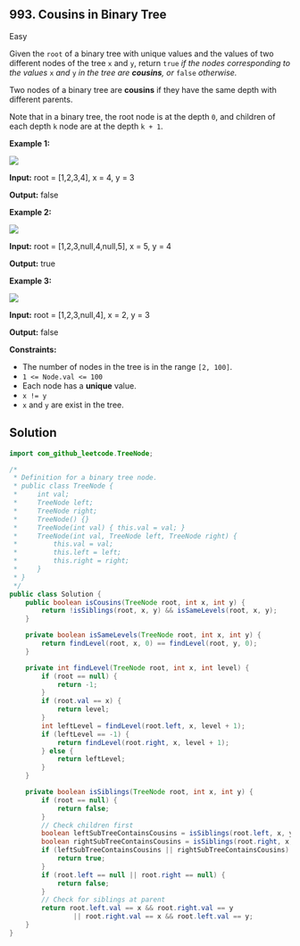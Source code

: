 ## 993\. Cousins in Binary Tree

Easy

Given the `root` of a binary tree with unique values and the values of two different nodes of the tree `x` and `y`, return `true` _if the nodes corresponding to the values_ `x` _and_ `y` _in the tree are **cousins**, or_ `false` _otherwise._

Two nodes of a binary tree are **cousins** if they have the same depth with different parents.

Note that in a binary tree, the root node is at the depth `0`, and children of each depth `k` node are at the depth `k + 1`.

**Example 1:**

![](https://assets.leetcode.com/uploads/2019/02/12/q1248-01.png)

**Input:** root = [1,2,3,4], x = 4, y = 3

**Output:** false

**Example 2:**

![](https://assets.leetcode.com/uploads/2019/02/12/q1248-02.png)

**Input:** root = [1,2,3,null,4,null,5], x = 5, y = 4

**Output:** true

**Example 3:**

![](https://assets.leetcode.com/uploads/2019/02/13/q1248-03.png)

**Input:** root = [1,2,3,null,4], x = 2, y = 3

**Output:** false

**Constraints:**

*   The number of nodes in the tree is in the range `[2, 100]`.
*   `1 <= Node.val <= 100`
*   Each node has a **unique** value.
*   `x != y`
*   `x` and `y` are exist in the tree.

## Solution

```java
import com_github_leetcode.TreeNode;

/*
 * Definition for a binary tree node.
 * public class TreeNode {
 *     int val;
 *     TreeNode left;
 *     TreeNode right;
 *     TreeNode() {}
 *     TreeNode(int val) { this.val = val; }
 *     TreeNode(int val, TreeNode left, TreeNode right) {
 *         this.val = val;
 *         this.left = left;
 *         this.right = right;
 *     }
 * }
 */
public class Solution {
    public boolean isCousins(TreeNode root, int x, int y) {
        return !isSiblings(root, x, y) && isSameLevels(root, x, y);
    }

    private boolean isSameLevels(TreeNode root, int x, int y) {
        return findLevel(root, x, 0) == findLevel(root, y, 0);
    }

    private int findLevel(TreeNode root, int x, int level) {
        if (root == null) {
            return -1;
        }
        if (root.val == x) {
            return level;
        }
        int leftLevel = findLevel(root.left, x, level + 1);
        if (leftLevel == -1) {
            return findLevel(root.right, x, level + 1);
        } else {
            return leftLevel;
        }
    }

    private boolean isSiblings(TreeNode root, int x, int y) {
        if (root == null) {
            return false;
        }
        // Check children first
        boolean leftSubTreeContainsCousins = isSiblings(root.left, x, y);
        boolean rightSubTreeContainsCousins = isSiblings(root.right, x, y);
        if (leftSubTreeContainsCousins || rightSubTreeContainsCousins) {
            return true;
        }
        if (root.left == null || root.right == null) {
            return false;
        }
        // Check for siblings at parent
        return root.left.val == x && root.right.val == y
                || root.right.val == x && root.left.val == y;
    }
}
```